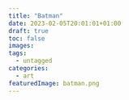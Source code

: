 ```yaml
---
title: "Batman"
date: 2023-02-05T20:01:01+01:00
draft: true
toc: false
images:
tags:
  - untagged
categories:
  - art
featuredImage: batman.png
---
```


